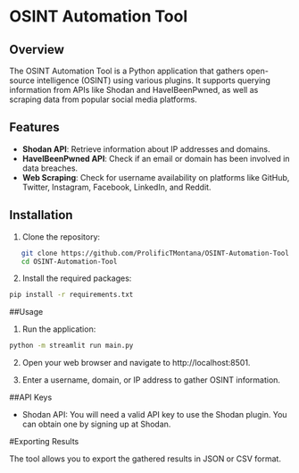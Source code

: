 # OSINT Automation Tool

## Overview

The OSINT Automation Tool is a Python application that gathers open-source intelligence (OSINT) using various plugins. It supports querying information from APIs like Shodan and HaveIBeenPwned, as well as scraping data from popular social media platforms.

## Features

- **Shodan API**: Retrieve information about IP addresses and domains.
- **HaveIBeenPwned API**: Check if an email or domain has been involved in data breaches.
- **Web Scraping**: Check for username availability on platforms like GitHub, Twitter, Instagram, Facebook, LinkedIn, and Reddit.


## Installation

1. Clone the repository:
```bash
   git clone https://github.com/ProlificTMontana/OSINT-Automation-Tool.git
   cd OSINT-Automation-Tool
```
   
2. Install the required packages:
```bash
pip install -r requirements.txt
```

##Usage

1. Run the application:
```bash
python -m streamlit run main.py
```
2. Open your web browser and navigate to http://localhost:8501.

3. Enter a username, domain, or IP address to gather OSINT information.

##API Keys

- Shodan API: You will need a valid API key to use the Shodan plugin. You can obtain one by signing up at Shodan.

#Exporting Results

The tool allows you to export the gathered results in JSON or CSV format.
